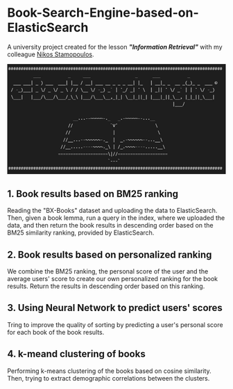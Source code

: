 # Book-Search-Engine-based-on-ElasticSearch

A university project created for the lesson ***"Information Retrieval"*** with my colleague [Nikos Stamopoulos](https://github.com/nikosstam4).

<img src="https://github.com/nikpapage23/Book-Search-Engine-based-on-ElasticSearch/blob/main/logo.jpg">

## 1. Book results based on BM25 ranking
Reading the "BX-Books" dataset and uploading the data to ElasticSearch. Then, given a book lemma, run a query in the index, where we uploaded the data, and then return the book results in descending order based on the BM25 similarity ranking, provided by ElasticSearch.

## 2. Book results based on personalized ranking
We combine the BM25 ranking, the personal score of the user and the average users' score to create our own personalized ranking for the book results. Return the results in descending order based on this ranking.

## 3. Using Neural Network to predict users' scores
Tring to improve the quality of sorting by predicting a user's personal score for each book of the book results.

## 4. k-meand clustering of books
Performing k-means clustering of the books based on cosine similarity. Then, trying to extract demographic correlations between the clusters.
